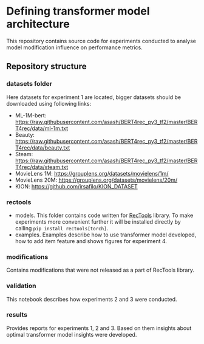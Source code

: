 # Defining transformer model architecture
This repository contains source code for experiments conducted to analyse model modification influence on performance metrics.

## Repository structure

### datasets folder
Here datasets for experiment 1 are located, bigger datasets should be downloaded using following links:
- ML-1M-bert: https://raw.githubusercontent.com/asash/BERT4rec_py3_tf2/master/BERT4rec/data/ml-1m.txt
- Beauty: https://raw.githubusercontent.com/asash/BERT4rec_py3_tf2/master/BERT4rec/data/beauty.txt
- Steam: https://raw.githubusercontent.com/asash/BERT4rec_py3_tf2/master/BERT4rec/data/steam.txt
- MovieLens 1M: https://grouplens.org/datasets/movielens/1m/
- MovieLens 20M: https://grouplens.org/datasets/movielens/20m/
- KION: https://github.com/irsafilo/KION_DATASET

### rectools 
- models.
This folder contains code written for [RecTools](https://github.com/MobileTeleSystems/RecTools) library. To make experiments more convenient further it will be installed directly by calling ```pip install rectools[torch]```.
- examples.
Examples describe how to use transformer model developed, how to add item feature and shows figures for experiment 4.

### modifications
Contains modifications that were not released as a part of RecTools library.

### validation
This notebook describes how experiments 2 and 3 were conducted.

### results
Provides reports for experiments 1, 2 and 3. Based on them insights about optimal transformer model insights were developed.
